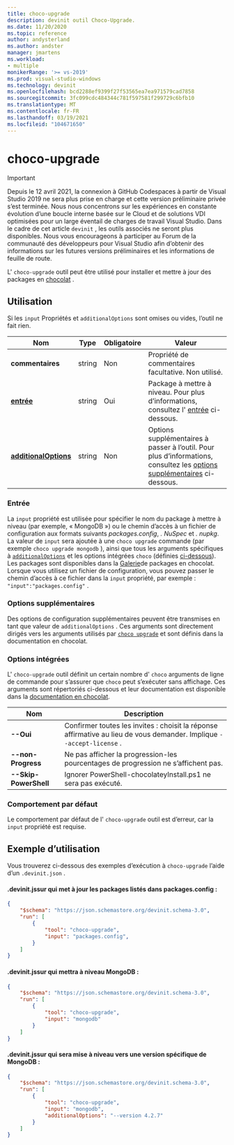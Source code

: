 ```yaml
---
title: choco-upgrade
description: devinit outil Choco-Upgrade.
ms.date: 11/20/2020
ms.topic: reference
author: andysterland
ms.author: andster
manager: jmartens
ms.workload:
- multiple
monikerRange: '>= vs-2019'
ms.prod: visual-studio-windows
ms.technology: devinit
ms.openlocfilehash: bcd2288ef9399f27f53565ea7ea971579cad7858
ms.sourcegitcommit: 3fc099cdc484344c781f597581f299729c6bfb10
ms.translationtype: MT
ms.contentlocale: fr-FR
ms.lasthandoff: 03/19/2021
ms.locfileid: "104671650"
---
```

# <a name="choco-upgrade"></a>choco-upgrade

> [!IMPORTANT]
> Depuis le 12 avril 2021, la connexion à GitHub Codespaces à partir de Visual Studio 2019 ne sera plus prise en charge et cette version préliminaire privée s’est terminée. Nous nous concentrons sur les expériences en constante évolution d’une boucle interne basée sur le Cloud et de solutions VDI optimisées pour un large éventail de charges de travail Visual Studio. Dans le cadre de cet article `devinit` , les outils associés ne seront plus disponibles. Nous vous encourageons à participer au Forum de la communauté des développeurs pour Visual Studio afin d’obtenir des informations sur les futures versions préliminaires et les informations de feuille de route.

L' `choco-upgrade` outil peut être utilisé pour installer et mettre à jour des packages en [chocolat](https://chocolatey.org/docs/commandsupgrade) .

## <a name="usage"></a>Utilisation

Si les `input` Propriétés et `additionalOptions` sont omises ou vides, l’outil ne fait rien.

| Nom                                             | Type   | Obligatoire  | Valeur                                                                                                          |
|--------------------------------------------------|--------|-----------|----------------------------------------------------------------------------------------------------------------|
| **commentaires**                                     | string | Non        | Propriété de commentaires facultative. Non utilisé.                                                                          |
| [**entrée**](#input)                              | string | Oui       | Package à mettre à niveau. Pour plus d’informations, consultez l' [entrée](#input) ci-dessous.                                                 |
| [**additionalOptions**](#additional-options)     | string | Non        | Options supplémentaires à passer à l’outil. Pour plus d’informations, consultez les [options supplémentaires](#additional-options) ci-dessous.       |

### <a name="input"></a>Entrée

La `input` propriété est utilisée pour spécifier le nom du package à mettre à niveau (par exemple, « MongoDB ») ou le chemin d’accès à un fichier de configuration aux formats suivants _packages.config_, _. NuSpec_ et _. nupkg_. La valeur de `input` sera ajoutée à une `choco upgrade` commande (par exemple `choco upgrade mongodb` ), ainsi que tous les arguments spécifiques à [`additionalOptions`](#additional-options) et les options intégrées `choco` (définies [ci-dessous](#built-in-options)). Les packages sont disponibles dans la [Galerie](https://chocolatey.org/packages)de packages en chocolat. Lorsque vous utilisez un fichier de configuration, vous pouvez passer le chemin d’accès à ce fichier dans la `input` propriété, par exemple : `"input":"packages.config"` .

### <a name="additional-options"></a>Options supplémentaires

Des options de configuration supplémentaires peuvent être transmises en tant que valeur de `additionalOptions` . Ces arguments sont directement dirigés vers les arguments utilisés par [`choco upgrade`](https://chocolatey.org/docs/commands-upgrade) et sont définis dans la documentation en chocolat.

### <a name="built-in-options"></a>Options intégrées

L' `choco-upgrade` outil définit un certain nombre d' `choco` arguments de ligne de commande pour s’assurer que `choco` peut s’exécuter sans affichage. Ces arguments sont répertoriés ci-dessous et leur documentation est disponible dans la [documentation en chocolat](https://chocolatey.org/docs/).

| Nom                  | Description                                                                                        |
|-----------------------|----------------------------------------------------------------------------------------------------|
| **--Oui**             | Confirmer toutes les invites : choisit la réponse affirmative au lieu de vous demander. Implique `--accept-license` . |
| **--non-Progress**     | Ne pas afficher la progression-les pourcentages de progression ne s’affichent pas.                                         |
| **--Skip-PowerShell** | Ignorer PowerShell-chocolateyInstall.ps1 ne sera pas exécuté.                                              |

### <a name="default-behavior"></a>Comportement par défaut

Le comportement par défaut de l' `choco-upgrade` outil est d’erreur, car la `input` propriété est requise.

## <a name="example-usage"></a>Exemple d’utilisation
Vous trouverez ci-dessous des exemples d’exécution à `choco-upgrade` l’aide d’un `.devinit.json` .

#### <a name="devinitjson-that-will-update-packages-listed-in-packagesconfig"></a>.devinit.jssur qui met à jour les packages listés dans packages.config :
```json
{
    "$schema": "https://json.schemastore.org/devinit.schema-3.0",
    "run": [
        {
            "tool": "choco-upgrade",
            "input": "packages.config",
        }
    ]
}
```

#### <a name="devinitjson-that-will-upgrade-mongodb"></a>.devinit.jssur qui mettra à niveau MongoDB :
```json
{
    "$schema": "https://json.schemastore.org/devinit.schema-3.0",
    "run": [
        {
            "tool": "choco-upgrade",
            "input": "mongodb"
        }
    ]
}
```

#### <a name="devinitjson-that-will-upgrade-to-a-specific-version-of-mongodb"></a>.devinit.jssur qui sera mise à niveau vers une version spécifique de MongoDB :
```json
{
    "$schema": "https://json.schemastore.org/devinit.schema-3.0",
    "run": [
        {
            "tool": "choco-upgrade",
            "input": "mongodb",
            "additionalOptions": "--version 4.2.7"
        }
    ]
}
```